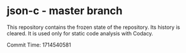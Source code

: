 # json-c - master branch

This repository contains the frozen state of the repository.
Its history is cleared. It is used only for static code
analysis with Codacy.

Commit Time: 1714540581